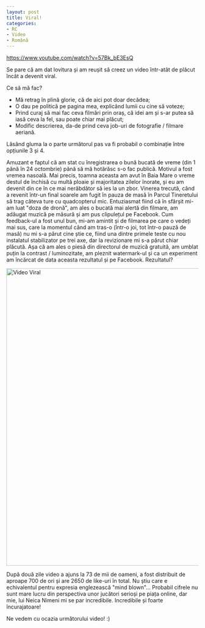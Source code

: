 ```yaml
---
layout: post
title: Viral!
categories:
- RC
- Video
- Română
---
```

https://www.youtube.com/watch?v=57Bk_bE3EsQ

Se pare că am dat lovitura și am reușit să creez un video într-atât de plăcut încât a devenit viral.

Ce să mă fac?

- Mă retrag în plină glorie, că de aici pot doar decădea;</li>
- O dau pe politică pe pagina mea, explicând lumii cu cine să voteze;</li>
- Prind curaj să mai fac ceva filmări prin oraș, că idei am și s-ar putea să iasă ceva la fel, sau poate chiar mai plăcut;</li>
- Modific descrierea, da-de prind ceva job-uri de fotografie / filmare aeriană.</li>

Lăsând gluma la o parte următorul pas va fi probabil o combinație între opțiunile 3 și 4.

Amuzant e faptul că am stat cu înregistrarea o bună bucată de vreme (din 1 până în 24 octombrie) până să mă hotărăsc s-o fac publică. Motivul a fost vremea nasoală. Mai precis, toamna aceasta am avut în Baia Mare o vreme destul de închisă cu multă ploaie și majoritatea zilelor înorate, și eu am devenit din ce în ce mai nerăbdător să ies la un zbor. Vinerea trecută, când a revenit într-un final soarele am fugit în pauza de masă în Parcul Tineretului să trag câteva ture cu quadcopterul mic. Entuziasmat fiind că în sfârșit mi-am luat "doza de dronă", am ales o bucată mai alertă din filmare, am adăugat muzică pe măsură și am pus clipulețul pe Facebook. Cum feedback-ul a fost unul bun, mi-am amintit și de filmarea pe care o vedeți mai sus, care la momentul când am tras-o (într-o joi, tot într-o pauză de masă) nu mi s-a părut cine știe ce, fiind una dintre primele teste cu nou instalatul stabilizator pe trei axe, dar la revizionare mi s-a părut chiar plăcută. Așa că am ales o piesă din directorul de muzică gratuită, am umblat puțin la contrast / luminozitate, am pleznit watermark-ul și ca un experiment am încărcat de data aceasta rezultatul și pe Facebook. Rezultatul?

<a href="http://www.rusiczki.net/wp-content/uploads/2015/10/video-viral.png"><img class="alignnone size-full wp-image-5053" src="http://www.rusiczki.net/wp-content/uploads/2015/10/video-viral.png" alt="Video Viral" width="925" height="779" /></a>

După două zile video a ajuns la 73 de mii de oameni, a fost distribuit de aproape 700 de ori și are 2650 de like-uri în total. Nu știu care e echivalentul pentru expresia englezească "mind blown"... Probabil cifrele nu sunt mare lucru din perspectiva unor jucători serioși pe piața online, dar mie, lui Neica Nimeni mi se par incredibile. Incredibile și foarte încurajatoare!

Ne vedem cu ocazia următorului video! :)